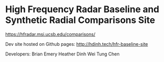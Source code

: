 # High Frequency Radar Baseline and Synthetic Radial Comparisons Site

https://hfradar.msi.ucsb.edu/comparisons/

Dev site hosted on Github pages: http://hdinh.tech/hfr-baseline-site

Developers:
Brian Emery
Heather Dinh
Wei Tung Chen
